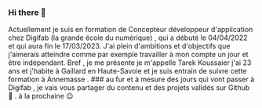 ### Hi there 👋
Actuellement je suis en formation de Concepteur développeur d'application chez Digifab (la grande école du numérique) , qui a débuté le 04/04/2022 et qui aura fin le 17/03/2023. J'ai plein d'ambitions et d'objectifs que j'aimerais atteindre comme par exemple travailler à mon compte un jour et être indépendant. Bref , je me présente je m'appelle Tarek Koussaier j'ai 23 ans et j'habite à Gaillard en Haute-Savoie et je suis entrain de suivre cette formation à Annemasse . ### au fur et à mesure des jours qui vont passer à Digifab , je vais vous partager du contenu et des projets validés sur Github 🙂 . à la prochaine 😉
